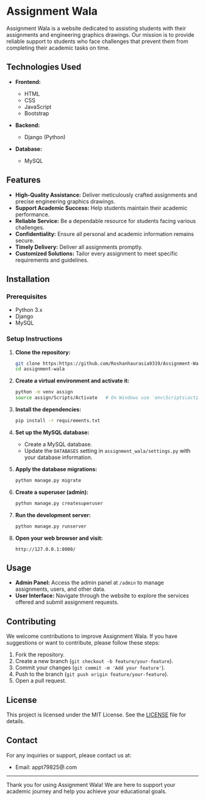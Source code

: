 # Assignment Wala

Assignment Wala is a website dedicated to assisting students with their assignments and engineering graphics drawings. Our mission is to provide reliable support to students who face challenges that prevent them from completing their academic tasks on time.

## Technologies Used

- **Frontend:**
  - HTML
  - CSS
  - JavaScript
  - Bootstrap

- **Backend:**
  - Django (Python)

- **Database:**
  - MySQL

## Features

- **High-Quality Assistance:** Deliver meticulously crafted assignments and precise engineering graphics drawings.
- **Support Academic Success:** Help students maintain their academic performance.
- **Reliable Service:** Be a dependable resource for students facing various challenges.
- **Confidentiality:** Ensure all personal and academic information remains secure.
- **Timely Delivery:** Deliver all assignments promptly.
- **Customized Solutions:** Tailor every assignment to meet specific requirements and guidelines.

## Installation

### Prerequisites

- Python 3.x
- Django
- MySQL

### Setup Instructions

1. **Clone the repository:**
    ```sh
    git clone https:https://github.com/Roshanhaurasia9319/Assignment-Wala.git
    cd assignment-wala
    ```

2. **Create a virtual environment and activate it:**
    ```sh
    python -m venv assign
    source assign/Scripts/Activate   # On Windows use `env\Scripts\activate`
    ```

3. **Install the dependencies:**
    ```sh
    pip install -r requirements.txt
    ```

4. **Set up the MySQL database:**
    - Create a MySQL database.
    - Update the `DATABASES` setting in `assignment_wala/settings.py` with your database information.

5. **Apply the database migrations:**
    ```sh
    python manage.py migrate
    ```

6. **Create a superuser (admin):**
    ```sh
    python manage.py createsuperuser
    ```

7. **Run the development server:**
    ```sh
    python manage.py runserver
    ```

8. **Open your web browser and visit:**
    ```
    http://127.0.0.1:8000/
    ```

## Usage

- **Admin Panel:** Access the admin panel at `/admin` to manage assignments, users, and other data.
- **User Interface:** Navigate through the website to explore the services offered and submit assignment requests.

## Contributing

We welcome contributions to improve Assignment Wala. If you have suggestions or want to contribute, please follow these steps:

1. Fork the repository.
2. Create a new branch (`git checkout -b feature/your-feature`).
3. Commit your changes (`git commit -m 'Add your feature'`).
4. Push to the branch (`git push origin feature/your-feature`).
5. Open a pull request.

## License

This project is licensed under the MIT License. See the [LICENSE](LICENSE) file for details.

## Contact

For any inquiries or support, please contact us at:
- Email: appt79825@.com

---

Thank you for using Assignment Wala! We are here to support your academic journey and help you achieve your educational goals.

